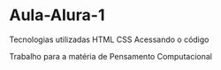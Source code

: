 # Aula-Alura-1
Tecnologias utilizadas
HTML
CSS
Acessando o código

Trabalho para a matéria de Pensamento Computacional
